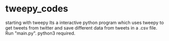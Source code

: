 # tweepy_codes
starting with tweepy
Its a interactive python program which uses tweepy to get tweets from twitter and save different data from tweets in a .csv file.
Run "main.py".
python3 required.
